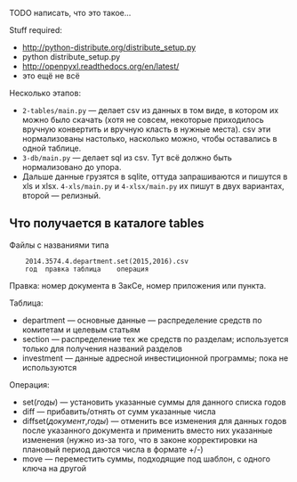 TODO написать, что это такое...

Stuff required:

* http://python-distribute.org/distribute_setup.py
* python distribute_setup.py
* http://openpyxl.readthedocs.org/en/latest/
* это ещё не всё

Несколько этапов:

* `2-tables/main.py` — делает csv из данных в том виде, в котором их можно было скачать
  (хотя не совсем, некоторые приходилось вручную конвертить и вручную класть в нужные места).
  csv эти нормализованы настолько, насколько можно, чтобы оставались в одной таблице.
* `3-db/main.py` — делает sql из csv. Тут всё должно быть нормализовано до упора.
* Дальше данные грузятся в sqlite, оттуда запрашиваются и пишутся в xls и xlsx. `4-xls/main.py` и `4-xlsx/main.py` их пишут в двух вариантах, второй — релизный.

Что получается в каталоге tables
--------------------------------

Файлы с названиями типа

		2014.3574.4.department.set(2015,2016).csv
		год  правка таблица    операция

Правка: номер документа в ЗакСе, номер приложения или пункта.

Таблица:

* department — основные данные — распределение средств по комитетам и целевым статьям
* section — распределение тех же средств по разделам; используется только для получения названий разделов
* investment — данные адресной инвестиционной программы; пока не используются

Операция:

* set(*годы*) — установить указанные суммы для данного списка годов
* diff — прибавить/отнять от сумм указанные числа
* diffset(*документ*,*годы*) — отменить все изменения для данных годов после указанного документа и применить вместо них указанные изменения (нужно из-за того, что в законе корректировки на плановый период даются числа в формате +/-)
* move — переместить суммы, подходящие под шаблон, с одного ключа на другой

